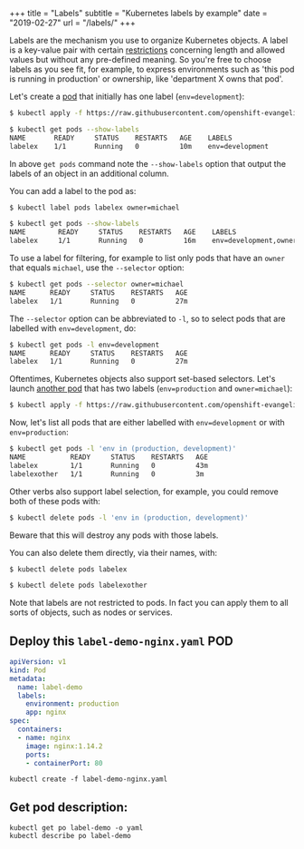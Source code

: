 +++
title = "Labels"
subtitle = "Kubernetes labels by example"
date = "2019-02-27"
url = "/labels/"
+++

Labels are the mechanism you use to organize Kubernetes objects. A label is a key-value
pair with certain [restrictions](https://kubernetes.io/docs/concepts/overview/working-with-objects/labels/#syntax-and-character-set)
concerning length and allowed values but without any pre-defined meaning.
So you're free to choose labels as you see fit, for example, to express
environments such as 'this pod is running in production' or ownership,
like 'department X owns that pod'.

Let's create a [pod](https://github.com/openshift-evangelists/kbe/blob/master/specs/labels/pod.yaml) that initially has one label (`env=development`):


```bash
$ kubectl apply -f https://raw.githubusercontent.com/openshift-evangelists/kbe/master/specs/labels/pod.yaml

$ kubectl get pods --show-labels
NAME       READY     STATUS    RESTARTS   AGE    LABELS
labelex    1/1       Running   0          10m    env=development
```
In above `get pods` command note the `--show-labels` option that output the
labels of an object in an additional column.

You can add a label to the pod as:

```bash
$ kubectl label pods labelex owner=michael

$ kubectl get pods --show-labels
NAME        READY     STATUS    RESTARTS   AGE    LABELS
labelex     1/1       Running   0          16m    env=development,owner=michael
```

To use a label for filtering, for example to list only pods that have an
`owner` that equals `michael`, use the `--selector` option:

```bash
$ kubectl get pods --selector owner=michael
NAME      READY     STATUS    RESTARTS   AGE
labelex   1/1       Running   0          27m
```

The `--selector` option can be abbreviated to `-l`, so to select pods that are
labelled with `env=development`, do:

```bash
$ kubectl get pods -l env=development
NAME      READY     STATUS    RESTARTS   AGE
labelex   1/1       Running   0          27m
```

Oftentimes, Kubernetes objects also support set-based selectors.
Let's launch [another pod](https://github.com/openshift-evangelists/kbe/blob/master/specs/labels/anotherpod.yaml)
that has two labels (`env=production` and `owner=michael`):

```bash
$ kubectl apply -f https://raw.githubusercontent.com/openshift-evangelists/kbe/master/specs/labels/anotherpod.yaml
```

Now, let's list all pods that are either labelled with `env=development` or with
`env=production`:

```bash
$ kubectl get pods -l 'env in (production, development)'
NAME           READY     STATUS    RESTARTS   AGE
labelex        1/1       Running   0          43m
labelexother   1/1       Running   0          3m
```

Other verbs also support label selection, for example, you could
remove both of these pods with:

```bash
$ kubectl delete pods -l 'env in (production, development)'
```

Beware that this will destroy any pods with those labels.

You can also delete them directly, via their names, with:

```bash
$ kubectl delete pods labelex

$ kubectl delete pods labelexother
```

Note that labels are not restricted to pods. In fact you can apply them to
all sorts of objects, such as nodes or services.

## Deploy this `label-demo-nginx.yaml` POD
```yaml
apiVersion: v1
kind: Pod
metadata:
  name: label-demo
  labels:
    environment: production
    app: nginx
spec:
  containers:
  - name: nginx
    image: nginx:1.14.2
    ports:
    - containerPort: 80
```
```
kubectl create -f label-demo-nginx.yaml
```
## Get pod description:
    kubectl get po label-demo -o yaml
    kubectl describe po label-demo
```